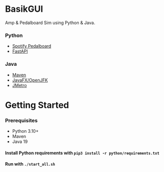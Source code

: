 # BasikGUI
Amp &amp; Pedalboard Sim using Python &amp; Java.
### Python
- [Spotify Pedalboard](https://github.com/spotify/pedalboard)
- [FastAPI](https://github.com/tiangolo/fastapi)
### Java
- [Maven](https://maven.apache.org/)
- [JavaFX/OpenJFK](https://openjfx.io/)
- [JMetro](https://github.com/JFXtras/jfxtras-styles)
# Getting Started
### Prerequisites
- Python 3.10+
- Maven
- Java 19
#### Install Python requirements with `pip3 install -r python/requirements.txt`
#### Run with `./start_all.sh`
